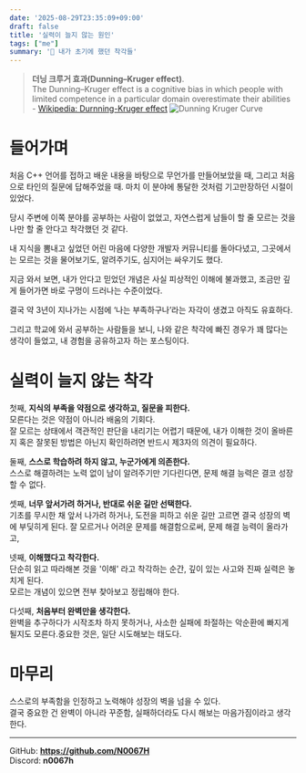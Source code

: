 ```yaml
---
date: '2025-08-29T23:35:09+09:00'
draft: false
title: '실력이 늘지 않는 원인'
tags: ["me"]
summary: '🧐 내가 초기에 했던 착각들'
---
```


> **더닝 크루거 효과(Dunning–Kruger effect)**.\
> The Dunning–Kruger effect is a cognitive bias in which people with limited competence in a particular domain overestimate their abilities\
> \- [Wikipedia: Durnning-Kruger effect](https://en.wikipedia.org/wiki/Dunning%E2%80%93Kruger_effect)
> ![Dunning Kruger Curve](https://i.namu.wiki/i/FpvPZjGXjf28UYHQIiKOlnrh9U8Kfq-vigDjndcwXWL6-xV4PrcT_OvIqi-bXRbAcaYhkOiPdaN23x8DAHXARw.webp)

# 들어가며
처음 C++ 언어를 접하고 배운 내용을 바탕으로 무언가를 만들어보았을 때, 그리고 처음으로 타인의 질문에 답해주었을 때. 마치 이 분야에 통달한 것처럼 기고만장하던 시절이 있었다.

당시 주변에 이쪽 분야를 공부하는 사람이 없었고, 자연스럽게 남들이 할 줄 모르는 것을 나만 할 줄 안다고 착각했던 것 같다.

내 지식을 뽐내고 싶었던 어린 마음에 다양한 개발자 커뮤니티를 돌아다녔고, 그곳에서는 모르는 것을 물어보기도, 알려주기도, 심지어는 싸우기도 했다.

지금 와서 보면, 내가 안다고 믿었던 개념은 사실 피상적인 이해에 불과했고, 조금만 깊게 들어가면 바로 구멍이 드러나는 수준이었다.

결국 약 3년이 지나가는 시점에 ‘나는 부족하구나’라는 자각이 생겼고 아직도 유효하다.

그리고 학교에 와서 공부하는 사람들을 보니, 나와 같은 착각에 빠진 경우가 꽤 많다는 생각이 들었고, 내 경험을 공유하고자 하는 포스팅이다.

# 실력이 늘지 않는 착각
첫째, **지식의 부족을 약점으로 생각하고, 질문을 피한다.**\
모른다는 것은 약점이 아니라 배움의 기회다.\
잘 모르는 상태에서 객관적인 판단을 내리기는 어렵기 때문에, 내가 이해한 것이 올바른지 혹은 잘못된 방법은 아닌지 확인하려면 반드시 제3자의 의견이 필요하다.

둘째, **스스로 학습하려 하지 않고, 누군가에게 의존한다.**\
스스로 해결하려는 노력 없이 남이 알려주기만 기다린다면, 문제 해결 능력은 결코 성장할 수 없다.

셋째, **너무 앞서가려 하거나, 반대로 쉬운 길만 선택한다.**\
기초를 무시한 채 앞서 나가려 하거나, 도전을 피하고 쉬운 길만 고르면 결국 성장의 벽에 부딪히게 된다.
잘 모르거나 어려운 문제를 해결함으로써, 문제 해결 능력이 올라가고, 

넷째, **이해했다고 착각한다.**\
단순히 읽고 따라해본 것을 '이해' 라고 착각하는 순간, 깊이 있는 사고와 진짜 실력은 놓치게 된다.\
모르는 개념이 있으면 전부 찾아보고 정립해야 한다.

다섯째, **처음부터 완벽만을 생각한다.**\
완벽을 추구하다가 시작조차 하지 못하거나, 사소한 실패에 좌절하는 악순환에 빠지게 될지도 모른다.중요한 것은, 일단 시도해보는 태도다.

# 마무리
스스로의 부족함을 인정하고 노력해야 성장의 벽을 넘을 수 있다.\
결국 중요한 건 완벽이 아니라 꾸준함, 실패하더라도 다시 해보는 마음가짐이라고 생각한다.

---

GitHub: **https://github.com/N0067H** \
Discord: **n0067h**